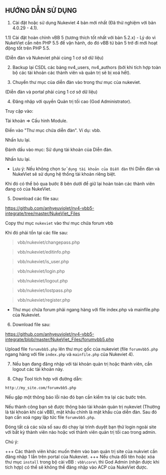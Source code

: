 ## HƯỚNG DẪN SỬ DỤNG

1) Cài đặt hoặc sử dụng Nukeviet 4 bản mới nhất (Đã thử nghiệm với bản 4.0.29 - 4.1). 


1.1) Cài đặt hoàn chỉnh vBB 5 (tương thích tốt nhất với bản 5.2.x) - Lý do vì NukeViet cần nên PHP 5.5 để vận hành, do đó vBB từ bản 5 trở đi mới hoạt động tốt trên PHP 5.5.


(Diễn đàn và Nukeviet phải cùng 1 cơ sở dữ liệu)


2) Backup lại CSDL các bảng nv4_users, nv4_authors (bởi khi tích hợp toàn bộ các tài khoản các thành viên và quản trị sẽ bị xoá hết).


3) Chuyển thư mục của diễn đàn vào trong thư mục của nukeviet. 


(Diễn đàn và portal phải cùng 1 cơ sở dữ liệu)


4) Đăng nhập với quyền Quản trị tối cao (God Administrator).


Truy cập vào:


Tài khoản => Cấu hình Module.

Điền vào "Thư mục chứa diễn đàn". Ví dụ: vbb.

Nhấn lưu lại.


Đánh dấu vào mục: Sử dụng tài khoản của Diễn đàn.


Nhấn lưu lại.


+ Lưu ý: Nếu không chọn `Sử dụng tài khoản của Diễn đàn` thì Diễn đàn và NukeViet sẽ sử dụng hệ thống tài khoản riêng biệt.


Khi đó có thể bỏ qua bước 8 bên dưới để giữ lại hoàn toàn các thành viên đang có của NukeViet.


5) Download các file sau:

https://github.com/anhyeuviolet/nv4-vbb5-integrate/tree/master/NukeViet_Files

Copy thư mục `nukeviet` vào thư mục chứa forum vbb

Khi đó phải tồn tại các file sau:

> vbb/nukeviet/changepass.php

> vbb/nukeviet/editinfo.php

> vbb/nukeviet/is_user.php

> vbb/nukeviet/login.php

> vbb/nukeviet/logout.php

> vbb/nukeviet/lostpass.php

> vbb/nukeviet/register.php


+ Thư mục chứa forum phải ngang hàng với file index.php và mainfile.php của Nukeviet.

6) Download file sau:

https://github.com/anhyeuviolet/nv4-vbb5-integrate/blob/master/NukeViet_Files/forumvbb5.php

Upload file `forumvbb5.php` lên thư mục gốc của nukeviet (file `forumvbb5.php` ngang hàng với file `index.php` và `mainfile.php` của Nukeviet 4).

7) Nếu bạn đang đăng nhập với tài khoản quản trị hoặc thành viên, cần logout các tài khoản này.

8) Chạy Tool tích hợp với đường dẫn: 

`http://my_site.com/forumvbb5.php`



Nếu gặp một thông báo lỗi nào đó bạn cần kiểm tra lại các bước trên.

Nếu thành công bạn sẽ được thông báo tài khoản quản trị nukeviet (Thường là tài khoản khi cài vBB), mật khẩu chính là mật khẩu của diễn đàn. Sau đó bạn cần xoá ngay lập tức file `forumvbb5.php`.

Đóng tất cả các sửa số sau đó chạy lại trình duyệt bạn thử login ngoài site với bất kỳ thành viên nào hoặc vơi thành viên quản trị tối cao trong admin.

Chú ý:

+++ Các thành viên khác muốn thêm vào ban quản trị site của nukviet cần đăng nhập 1 lần trên portal của Nukeviet.
+++ Nếu chưa đổi tên hoặc xóa thư mục `install` trong bộ cài vBB : `vbb\core\` thì God Admin (nhận được khi tích hợp) có thể sẽ không thể đăng nhập vào ACP của NukeViet được.
